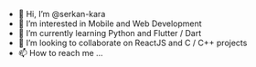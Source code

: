 - 👋 Hi, I’m @serkan-kara
- 👀 I’m interested in Mobile and Web Development
- 🌱 I’m currently learning Python and Flutter / Dart
- 💞️ I’m looking to collaborate on ReactJS and C / C++ projects
- 📫 How to reach me ...

<!---
serkan-kara/serkan-kara is a ✨ special ✨ repository because its `README.md` (this file) appears on your GitHub profile.
You can click the Preview link to take a look at your changes.
--->
